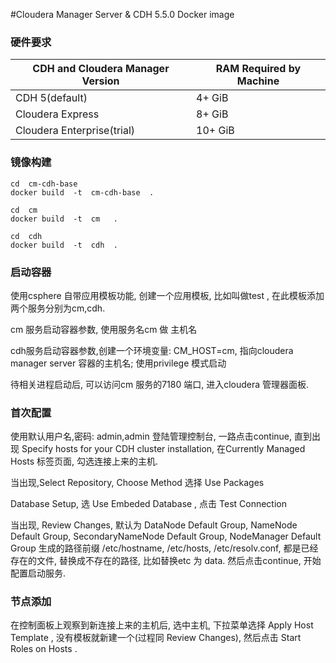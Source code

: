 #Cloudera Manager Server & CDH 5.5.0 Docker image

### 硬件要求

CDH and Cloudera Manager Version |  RAM Required by Machine 
---------------------------------|--------------------------
CDH 5(default)                   |  4+ GiB
Cloudera Express                 |  8+ GiB 
Cloudera Enterprise(trial)       |  10+ GiB

### 镜像构建

```
cd  cm-cdh-base
docker build  -t  cm-cdh-base  .

cd  cm 
docker build  -t  cm   .

cd  cdh
docker build  -t  cdh  .
```

### 启动容器

使用csphere 自带应用模板功能, 创建一个应用模板, 比如叫做test , 在此模板添加两个服务分别为cm,cdh.

cm 服务启动容器参数, 使用服务名cm 做 主机名

cdh服务启动容器参数,创建一个环境变量: CM_HOST=cm, 指向cloudera manager server 容器的主机名;  使用privilege 模式启动

待相关进程启动后, 可以访问cm 服务的7180 端口, 进入cloudera 管理器面板.

### 首次配置

使用默认用户名,密码: admin,admin 登陆管理控制台, 一路点击continue, 直到出现
Specify hosts for your CDH cluster installation, 在Currently Managed Hosts  标签页面,  勾选连接上来的主机.

当出现,Select Repository, Choose Method  选择  Use Packages

Database Setup,  选 Use Embeded Database ,  点击 Test Connection 

当出现, Review Changes, 默认为 DataNode Default Group, NameNode Default Group, SecondaryNameNode Default Group, NodeManager Default Group 生成的路径前缀 /etc/hostname, /etc/hosts, /etc/resolv.conf, 都是已经存在的文件, 替换成不存在的路径, 比如替换etc 为 data. 然后点击continue, 开始配置启动服务.

### 节点添加

在控制面板上观察到新连接上来的主机后, 选中主机, 下拉菜单选择 Apply Host Template , 没有模板就新建一个(过程同 Review Changes),  然后点击 Start Roles on Hosts .

